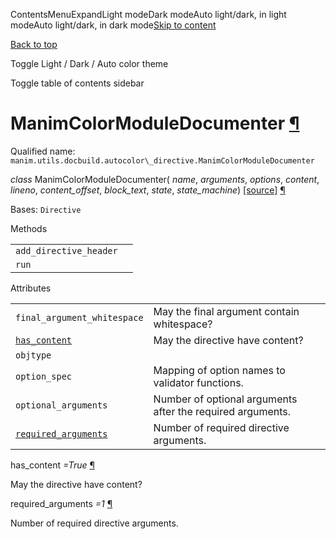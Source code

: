 ContentsMenuExpandLight modeDark modeAuto light/dark, in light modeAuto light/dark, in dark mode[Skip to content](https://docs.manim.community/en/stable/reference/manim.utils.docbuild.autocolor_directive.ManimColorModuleDocumenter.html#furo-main-content)

[Back to top](https://docs.manim.community/en/stable/reference/manim.utils.docbuild.autocolor_directive.ManimColorModuleDocumenter.html#)

Toggle Light / Dark / Auto color theme

Toggle table of contents sidebar

# ManimColorModuleDocumenter [¶](https://docs.manim.community/en/stable/reference/manim.utils.docbuild.autocolor_directive.ManimColorModuleDocumenter.html\#manimcolormoduledocumenter "Link to this heading")

Qualified name: `manim.utils.docbuild.autocolor\_directive.ManimColorModuleDocumenter`

_class_ ManimColorModuleDocumenter( _name_, _arguments_, _options_, _content_, _lineno_, _content\_offset_, _block\_text_, _state_, _state\_machine_) [\[source\]](https://docs.manim.community/en/stable/_modules/manim/utils/docbuild/autocolor_directive.html#ManimColorModuleDocumenter) [¶](https://docs.manim.community/en/stable/reference/manim.utils.docbuild.autocolor_directive.ManimColorModuleDocumenter.html#manim.utils.docbuild.autocolor_directive.ManimColorModuleDocumenter "Link to this definition")

Bases: `Directive`

Methods

|     |     |
| --- | --- |
| `add_directive_header` |  |
| `run` |  |

Attributes

|     |     |
| --- | --- |
| `final_argument_whitespace` | May the final argument contain whitespace? |
| [`has_content`](https://docs.manim.community/en/stable/reference/manim.utils.docbuild.autocolor_directive.ManimColorModuleDocumenter.html#manim.utils.docbuild.autocolor_directive.ManimColorModuleDocumenter.has_content "manim.utils.docbuild.autocolor_directive.ManimColorModuleDocumenter.has_content") | May the directive have content? |
| `objtype` |  |
| `option_spec` | Mapping of option names to validator functions. |
| `optional_arguments` | Number of optional arguments after the required arguments. |
| [`required_arguments`](https://docs.manim.community/en/stable/reference/manim.utils.docbuild.autocolor_directive.ManimColorModuleDocumenter.html#manim.utils.docbuild.autocolor_directive.ManimColorModuleDocumenter.required_arguments "manim.utils.docbuild.autocolor_directive.ManimColorModuleDocumenter.required_arguments") | Number of required directive arguments. |

has\_content _=True_ [¶](https://docs.manim.community/en/stable/reference/manim.utils.docbuild.autocolor_directive.ManimColorModuleDocumenter.html#manim.utils.docbuild.autocolor_directive.ManimColorModuleDocumenter.has_content "Link to this definition")

May the directive have content?

required\_arguments _=1_ [¶](https://docs.manim.community/en/stable/reference/manim.utils.docbuild.autocolor_directive.ManimColorModuleDocumenter.html#manim.utils.docbuild.autocolor_directive.ManimColorModuleDocumenter.required_arguments "Link to this definition")

Number of required directive arguments.